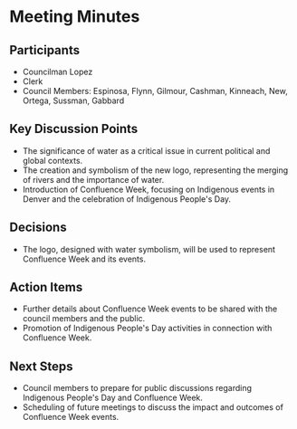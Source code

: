 # Meeting Minutes

## Participants
- Councilman Lopez
- Clerk
- Council Members: Espinosa, Flynn, Gilmour, Cashman, Kinneach, New, Ortega, Sussman, Gabbard

## Key Discussion Points
- The significance of water as a critical issue in current political and global contexts.
- The creation and symbolism of the new logo, representing the merging of rivers and the importance of water.
- Introduction of Confluence Week, focusing on Indigenous events in Denver and the celebration of Indigenous People's Day.

## Decisions
- The logo, designed with water symbolism, will be used to represent Confluence Week and its events.

## Action Items
- Further details about Confluence Week events to be shared with the council members and the public.
- Promotion of Indigenous People's Day activities in connection with Confluence Week.

## Next Steps
- Council members to prepare for public discussions regarding Indigenous People's Day and Confluence Week.
- Scheduling of future meetings to discuss the impact and outcomes of Confluence Week events.